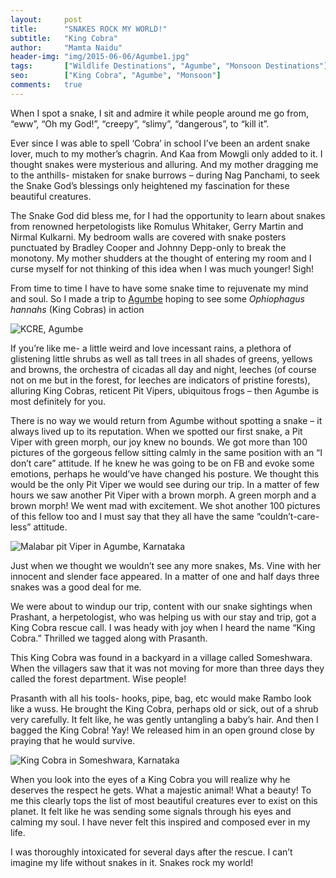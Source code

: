 ```yaml
---
layout:     post
title:      "SNAKES ROCK MY WORLD!"
subtitle:   "King Cobra"
author:     "Mamta Naidu"
header-img: "img/2015-06-06/Agumbe1.jpg"
tags:       ["Wildlife Destinations", "Agumbe", "Monsoon Destinations"]
seo:		["King Cobra", "Agumbe", "Monsoon"]
comments:   true
---
```



<p>When I spot a snake, I sit and admire it while people around me go from, “eww”, “Oh my God!”, “creepy”, “slimy”, “dangerous”, to “kill it”.</p>

<p> Ever since I was able to spell ‘Cobra’ in school I’ve been an ardent snake lover, much to my mother’s chagrin. And Kaa from Mowgli only added to it. I thought snakes were mysterious and alluring. And my mother dragging me to the anthills- mistaken for snake burrows – during Nag Panchami, to seek the Snake God’s blessings only heightened my fascination for these beautiful creatures.</p>

<p>The Snake God did bless me, for I had the opportunity to learn about snakes from renowned herpetologists like Romulus Whitaker, Gerry Martin and Nirmal Kulkarni. My bedroom walls are covered with snake posters punctuated by Bradley Cooper and Johnny Depp-only to break the monotony. My mother shudders at the thought of entering my room and I curse myself for not thinking of this idea when I was much younger! Sigh!</p>

<p> From time to time I have to have some snake time to rejuvenate my mind and soul. So I made a trip to <a href="http://www.wilderhood.com/destination/Agumbe" target="_blank">Agumbe</a> hoping to see some <em>Ophiophagus hannahs</em> (King Cobras) in action</p>

<img src="{{ site.baseurl }}/img/2015-06-06/Agumbe1.jpg" alt="KCRE, Agumbe">

<p> If you’re like me- a little weird and love incessant rains, a plethora of glistening little shrubs as well as tall trees in all shades of greens, yellows and browns, the orchestra of cicadas all day and night, leeches (of course not on me but in the forest, for leeches are indicators of pristine forests), alluring King Cobras, reticent Pit Vipers, ubiquitous frogs – then Agumbe is most definitely for you.</p>

<p> There is no way we would return from Agumbe without spotting a snake – it always lived up to its reputation. When we spotted our first snake, a Pit Viper with green morph, our joy knew no bounds. We got more than 100 pictures of the gorgeous fellow sitting calmly in the same position with an “I don’t care” attitude. If he knew he was going to be on FB and evoke some emotions, perhaps he would’ve have changed his posture. We thought this would be the only Pit Viper we would see during our trip. In a matter of few hours we saw another Pit Viper with a brown morph. A green morph and a brown morph! We went mad with excitement. We shot another 100 pictures of this fellow too and I must say that they all have the same “couldn’t-care-less” attitude.</p>

<img src="{{ site.baseurl }}/img/2015-06-06/Agumbe2.jpg" alt="Malabar pit Viper in Agumbe, Karnataka">

<p>Just when we thought we wouldn’t see any more snakes, Ms. Vine with her innocent and slender face appeared. In a matter of one and half days three snakes was a good deal for me.</p>

<p>We were about to windup our trip, content with our snake sightings when Prashant, a herpetologist, who was helping us with our stay and trip, got a King Cobra rescue call. I was heady with joy when I heard the name “King Cobra.” Thrilled we tagged along with Prasanth.</p>

<p>This King Cobra was found in a backyard in a village called Someshwara. When the villagers saw that it was not moving for more than three days they called the forest department. Wise people!</p>

<p>Prasanth with all his tools- hooks, pipe, bag, etc would make Rambo look like a wuss. He brought the King Cobra, perhaps old or sick, out of a shrub very carefully. It felt like, he was gently untangling a baby’s hair. And then I bagged the King Cobra! Yay! We released him in an open ground close by praying that he would survive.</p>

<img src="{{ site.baseurl }}/img/2015-06-06/Agumbe3.jpg" alt="King Cobra in Someshwara, Karnataka">

<p>When you look into the eyes of a King Cobra you will realize why he deserves the respect he gets. What a majestic animal! What a beauty! To me this clearly tops the list of most beautiful creatures ever to exist on this planet. It felt like he was sending some signals through his eyes and calming my soul. I have never felt this inspired and composed ever in my life.</p>

<p>I was thoroughly intoxicated for several days after the rescue. I can’t imagine my life without snakes in it. Snakes rock my world!</p>

